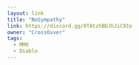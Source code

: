 ```yaml
---
layout: link
title: "NoSympathy"
link: https://discord.gg/0TAtzhBDJhJiC9Ie
owner: "CrossOvver"
tags: 
  - MMO
  - Diablo
---
```

